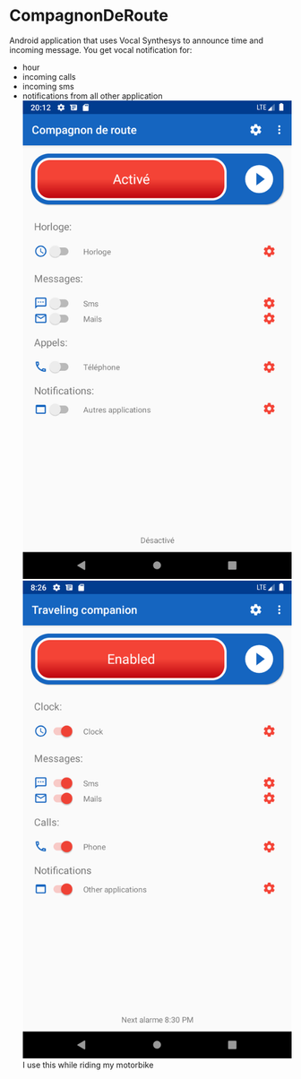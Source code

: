 # CompagnonDeRoute
Android application that uses Vocal Synthesys to announce time and incoming message.
You get vocal notification for:
- hour
- incoming calls
- incoming sms
- notifications from all other application
![ScreenShot](Screenshot_1.png)
![Image](Screenshot_2.png?raw=true)
I use this while riding my motorbike
